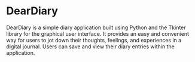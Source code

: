 # DearDiary
DearDiary is a simple diary application built using Python and the Tkinter library for the graphical user interface. It provides an easy and convenient way for users to jot down their thoughts, feelings, and experiences in a digital journal. Users can save and view their diary entries within the application.
